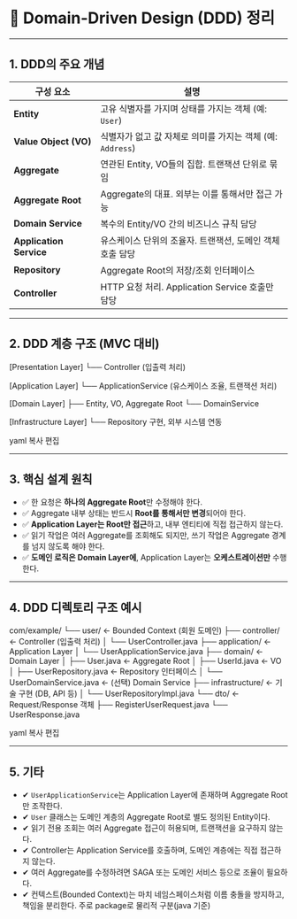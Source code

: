 # 📘 Domain-Driven Design (DDD) 정리

---

## 1. DDD의 주요 개념

| 구성 요소             | 설명 |
|----------------------|------|
| **Entity**            | 고유 식별자를 가지며 상태를 가지는 객체 (예: `User`) |
| **Value Object (VO)** | 식별자가 없고 값 자체로 의미를 가지는 객체 (예: `Address`) |
| **Aggregate**         | 연관된 Entity, VO들의 집합. 트랜잭션 단위로 묶임 |
| **Aggregate Root**    | Aggregate의 대표. 외부는 이를 통해서만 접근 가능 |
| **Domain Service**    | 복수의 Entity/VO 간의 비즈니스 규칙 담당 |
| **Application Service** | 유스케이스 단위의 조율자. 트랜잭션, 도메인 객체 호출 담당 |
| **Repository**        | Aggregate Root의 저장/조회 인터페이스 |
| **Controller**        | HTTP 요청 처리. Application Service 호출만 담당 |

---

## 2. DDD 계층 구조 (MVC 대비)

[Presentation Layer]
└── Controller (입출력 처리)

[Application Layer]
└── ApplicationService (유스케이스 조율, 트랜잭션 처리)

[Domain Layer]
├── Entity, VO, Aggregate Root
└── DomainService

[Infrastructure Layer]
└── Repository 구현, 외부 시스템 연동

yaml
복사
편집

---

## 3. 핵심 설계 원칙

- ✅ 한 요청은 **하나의 Aggregate Root**만 수정해야 한다.
- ✅ Aggregate 내부 상태는 반드시 **Root를 통해서만 변경**되어야 한다.
- ✅ **Application Layer는 Root만 접근**하고, 내부 엔티티에 직접 접근하지 않는다.
- ✅ 읽기 작업은 여러 Aggregate를 조회해도 되지만, 쓰기 작업은 Aggregate 경계를 넘지 않도록 해야 한다.
- ✅ **도메인 로직은 Domain Layer에**, Application Layer는 **오케스트레이션만** 수행한다.

---


## 4. DDD 디렉토리 구조 예시

com/example/
└── user/ ← Bounded Context (회원 도메인)
├── controller/ ← Controller (입출력 처리)
│ └── UserController.java
├── application/ ← Application Layer
│ └── UserApplicationService.java
├── domain/ ← Domain Layer
│ ├── User.java ← Aggregate Root
│ ├── UserId.java ← VO
│ ├── UserRepository.java ← Repository 인터페이스
│ └── UserDomainService.java ← (선택) Domain Service
├── infrastructure/ ← 기술 구현 (DB, API 등)
│ └── UserRepositoryImpl.java
└── dto/ ← Request/Response 객체
├── RegisterUserRequest.java
└── UserResponse.java

yaml
복사
편집

---

## 5. 기타

- ✔ `UserApplicationService`는 Application Layer에 존재하며 Aggregate Root만 조작한다.
- ✔ `User` 클래스는 도메인 계층의 Aggregate Root로 별도 정의된 Entity이다.
- ✔ 읽기 전용 조회는 여러 Aggregate 접근이 허용되며, 트랜잭션을 요구하지 않는다.
- ✔ Controller는 Application Service를 호출하며, 도메인 계층에는 직접 접근하지 않는다.
- ✔ 여러 Aggregate를 수정하려면 SAGA 또는 도메인 서비스 등으로 조율이 필요하다.
- ✔ 컨텍스트(Bounded Context)는 마치 네임스페이스처럼 이름 충돌을 방지하고, 책임을 분리한다. 주로 package로 물리적 구분(java 기준)
